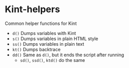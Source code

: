 # Kint-helpers

Common helper functions for Kint

* `d()` Dumps variables with Kint
* `s()` Dumps variables in plain HTML style
* `ss()` Dumps variables in plain text
* `kt()` Dumps backtrace
* `dd()` Same as `d()`, but it ends the script after running
    * `sd()`, `ssd()`, `ktd()` do the same

